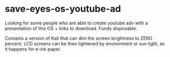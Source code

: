 # save-eyes-os-youtube-ad
Looking for some people who are able to create youtube adv with a presentation of this OS + links to download. Funds disposable.

Contains a version of Kali that can dim the screen brightness to ZERO percent. LCD screens can be then lightened by environment or sun light, as it happens for e-ink paper.
